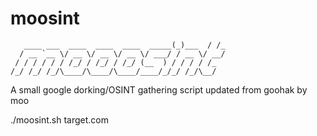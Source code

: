 # moosint
 
```
   ____ ___  ____  ____  ____  _____(_)___  / /_
  / __ `__ \/ __ \/ __ \/ __ \/ ___/ / __ \/ __/
 / / / / / / /_/ / /_/ / /_/ (__  ) / / / / /_  
/_/ /_/ /_/\____/\____/\____/____/_/_/ /_/\__/ 
````

A small google dorking/OSINT gathering script updated from goohak by moo

./moosint.sh target.com
